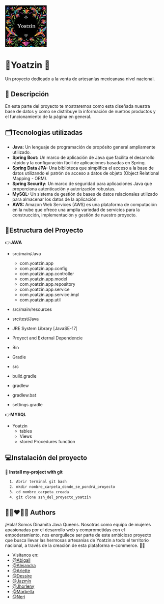 
![logo](/img/logo.jpg) 
# 🪷Yoatzin 🪷 

Un proyecto dedicado a la venta de artesanías mexicanasa nivel nacional.


## 📝 Descripción 
En esta parte del proyecto te mostraremos como esta diseñada nuestra base de datos y como se distribuye la información de nuetros productos y el funcionamiento de la página en general.

## 🗂️Tecnologías utilizadas

- **Java:** Un lenguaje de programación de propósito general ampliamente utilizado.
- **Spring Boot:** Un marco de aplicación de Java que facilita el desarrollo rápido y la configuración fácil de aplicaciones basadas en Spring.
- **Spring Data JPA:** Una biblioteca que simplifica el acceso a la base de datos utilizando el patrón de acceso a datos de objeto (Object Relational Mapping - ORM).
- **Spring Security:** Un marco de seguridad para aplicaciones Java que proporciona autenticación y autorización robustas.
- **MySQL:** Un sistema de gestión de bases de datos relacionales utilizado para almacenar los datos de la aplicación.
- **AWS:** Amazon Web Services (AWS) es una plataforma de computación en la nube que ofrece una amplia variedad de servicios para la construcción, implementación y gestión de nuestro proyecto.





## 📑Estructura del Proyecto

👉**JAVA**

- src/main/Java

    - com.yoatzin.app
    - com.yoatzin.app.config
    - com.yoatzin.app.controller
    - com.yoatzin.app.model
    - com.yoatzin.app.repository
    - com.yoatzin.app.service
    - com.yoatzin.app.service.impl
    - com.yoatzin.app.util
- src/main/resources
- src/test/Java
- JRE System Library [JavaSE-17]
- Proyect and External Dependencie
- Bin
- Gradle
- src
- build.gradle
- gradlew
- gradlew.bat
- settings.gradle


👉**MYSQL**
- Yoatzin
    - tables
    -   Views
    -   stored Procedures
        function


## 💻Instalación del proyecto

🌟 **Install my-project with  git**

```bash
  1. Abrir terminal git bash
  2. mkdir nombre_carpeta_donde_se_pondrá_proyecto
  3. cd nombre_carpeta_creada
  4. git clone ssh_del_proyecto_yoatzin
```
    
## 👩🏻‍❤️‍👩🏻 Authors
¡Hola! Somos Dinamita Java Queens. Nosotras como equipo de mujeres apasionadas por el desarrollo web y comprometidas con el empoderamiento, nos enorgullece ser parte de este ambicioso proyecto que busca llevar las hermosas artesanías de Yoatzin a todo el territorio nacional, a través de la creación de esta plataforma e-commerce. 🧨✨

- Visitanos en:
- [@Abigail](https://github.com/EusbekMendoza)
- [@Alejandra](https://github.com/AlejandraAC)
- [@Arlette](https://github.com/Arlette-Miranda)
- [@Dessire](https://github.com/dessgrc1609)
- [@Jazmín](https://github.com/JazzCI)
- [@Jhorleny](https://github.com/Jhorchss)
- [@Marbella](https://github.com/marbellacabrera)
- [@Neri](https://github.com/NeriArmijoMiranda)

